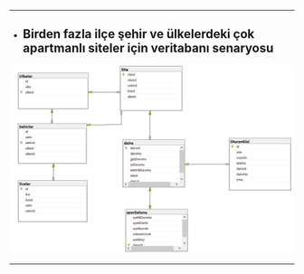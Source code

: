 
---

- ##  Birden fazla ilçe şehir ve ülkelerdeki çok apartmanlı siteler için veritabanı senaryosu

![Sitedb Diagram](/Week-2/SiteDb_Diagram.png)

---

